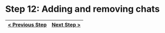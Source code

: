 # Step 12: Adding and removing chats

[//]: # (head-end)




[//]: # (foot-start)

[{]: <helper> (navStep)

| [< Previous Step](https://github.com/Urigo/WhatsApp-Clone-Client-React/tree/master@0.2.0/.tortilla/manuals/views/step11.md) | [Next Step >](https://github.com/Urigo/WhatsApp-Clone-Client-React/tree/master@0.2.0/.tortilla/manuals/views/step13.md) |
|:--------------------------------|--------------------------------:|

[}]: #
